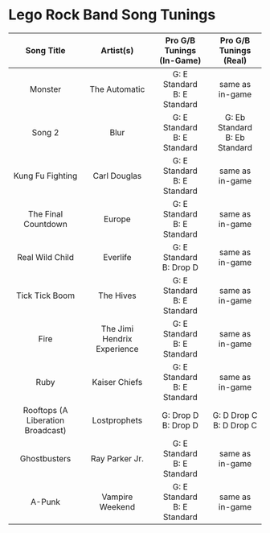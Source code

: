 # Lego Rock Band Song Tunings

| Song Title | Artist(s) | Pro G/B Tunings (In-Game) | Pro G/B Tunings (Real) |
| :--------: | :-------: | :---------------: | :------------: |
| Monster | The Automatic | G: E Standard<br>B: E Standard | same as in-game |
| Song 2 | Blur | G: E Standard<br>B: E Standard | G: Eb Standard<br>B: Eb Standard |
| Kung Fu Fighting | Carl Douglas | G: E Standard<br>B: E Standard | same as in-game |
| The Final Countdown | Europe | G: E Standard<br>B: E Standard | same as in-game |
| Real Wild Child | Everlife | G: E Standard<br>B: Drop D | same as in-game |
| Tick Tick Boom | The Hives | G: E Standard<br>B: E Standard | same as in-game |
| Fire | The Jimi Hendrix Experience | G: E Standard<br>B: E Standard | same as in-game |
| Ruby | Kaiser Chiefs | G: E Standard<br>B: E Standard | same as in-game |
| Rooftops (A Liberation Broadcast) | Lostprophets | G: Drop D<br>B: Drop D | G: D Drop C<br>B: D Drop C |
| Ghostbusters | Ray Parker Jr. | G: E Standard<br>B: E Standard | same as in-game |
| A-Punk | Vampire Weekend | G: E Standard<br>B: E Standard | same as in-game |
